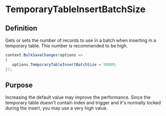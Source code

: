 # TemporaryTableInsertBatchSize

## Definition
Gets or sets the number of records to use in a batch when inserting in a temporary table. This number is recommended to be high.


```csharp
context.BulkSaveChanges(options =>
{
   options.TemporaryTableInsertBatchSize = 50000;
});
```

## Purpose
Increasing the default value may improve the performance. Since the temporary table doesn't contain index and trigger and it's normally locked during the insert, you may use a very high value.